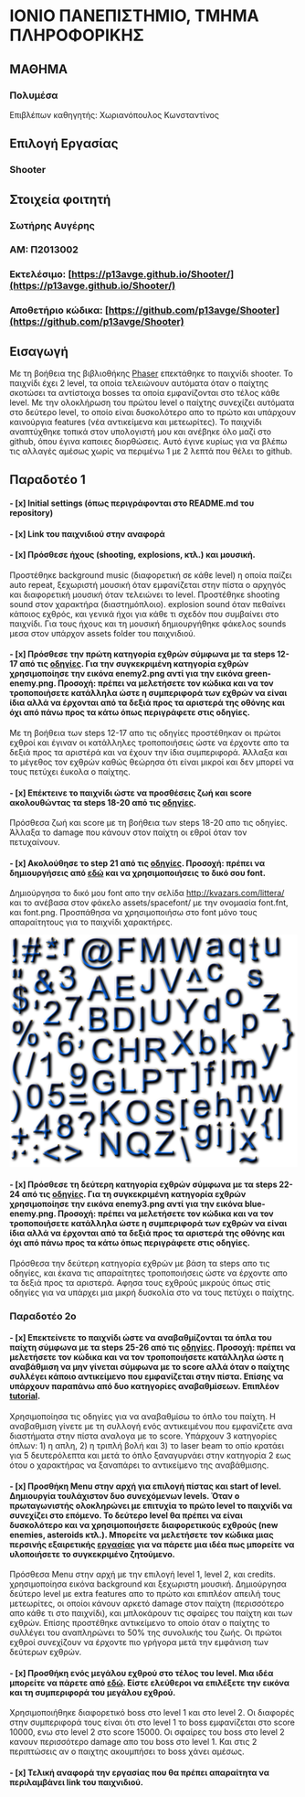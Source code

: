 # ΙΟΝΙΟ ΠΑΝΕΠΙΣΤΗΜΙΟ, ΤΜΗΜΑ ΠΛΗΡΟΦΟΡΙΚΗΣ 

## ΜΑΘΗΜΑ
### Πολυμέσα  
Επιβλέπων καθηγητής: Χωριανόπουλος Κωνσταντίνος  

## Επιλογή Εργασίας   
### Shooter

## Στοιχεία φοιτητή  
### Σωτήρης Αυγέρης  
### ΑΜ: Π2013002

### Εκτελέσιμο: [https://p13avge.github.io/Shooter/](https://p13avge.github.io/Shooter/)
### Αποθετήριο κώδικα: [https://github.com/p13avge/Shooter](https://github.com/p13avge/Shooter)

## Εισαγωγή  
Με τη βοήθεια της βιβλιοθήκης [Phaser](http://phaser.io/) επεκτάθηκε το παιχνίδι shooter. Το παιχνίδι έχει 2 level, τα οποία τελειώνουν αυτόματα όταν ο παίχτης σκοτώσει τα αντίστοιχα bosses τα οποία εμφανίζονται στο τέλος κάθε level. Με την ολοκλήρωση του πρώτου level o παίχτης συνεχίζει αυτόματα στο δεύτερο level, το οποίο είναι δυσκολότερο απο το πρώτο και υπάρχουν καινούργια features (νέα αντικείμενα και μετεωρίτες). Το παιχνίδι αναπτύχθηκε τοπικά στον υπολογιστή μου και ανέβηκε όλο μαζί στο github, όπου έγινα καποιες διορθώσεις. Αυτό έγινε κυρίως για να βλέπω τις αλλαγές αμέσως χωρίς να περιμένω 1 με 2 λεπτά που θέλει το github.

## Παραδοτέο 1
#### - [x] Initial settings (όπως περιγράφονται στο README.md του repository)
#### - [x] Link του παιχνιδιού στην αναφορά
#### - [x] Πρόσθεσε ήχους (shooting, explosions, κτλ.) και μουσική.
Προστέθηκε background music (διαφορετική σε κάθε level) η οποία παίζει auto repeat, ξεχωριστή μουσική όταν εμφανίζεται στην πίστα ο αρχηγός και διαφορετική μουσική όταν τελειώνει το level. Προστέθηκε shooting sound στον χαρακτήρα               (διαστημόπλοιο). explosion sound όταν πεθαίνει κάποιος εχθρός, και γενικά ήχοι για κάθε τι σχεδόν που συμβαίνει στο παιχνίδι. Για τους ήχους και τη μουσική δημιουργήθηκε φάκελος sounds μεσα στον υπάρχον assets folder του παιχνιδιού.

#### - [x] Πρόσθεσε την πρώτη κατηγορία εχθρών σύμφωνα με τα steps 12-17 από τις [οδηγίες](http://codeperfectionist.com/articles/phaser-js-tutorial-building-a-polished-space-shooter-game-part-3/). Για την συγκεκριμένη κατηγορία εχθρών χρησιμοποίησε την εικόνα enemy2.png αντί για την εικόνα green-enemy.png. Προσοχή: πρέπει να μελετήσετε τον κώδικα και να τον τροποποιήσετε κατάλληλα ώστε η συμπεριφορά των εχθρών να είναι ίδια αλλά να έρχονται από τα δεξιά προς τα αριστερά της οθόνης και όχι από πάνω προς τα κάτω όπως περιγράφετε στις οδηγίες.
Με τη βοήθεια των steps 12-17 απο τις οδηγίες προστέθηκαν οι πρώτοι εχθροί και έγιναν οι κατάλληλες τροποποιήσεις ώστε να έρχοντε απο τα δεξιά προς τα αριστέρά και να έχουν την ίδια συμπεριφορά. Άλλαξα και το μέγεθος τον εχθρών καθώς θεώρησα ότι είναι μικροί και δεν μπορεί να τους πετύχει έυκολα ο παίχτης.

#### - [x] Επέκτεινε το παιχνίδι ώστε να προσθέσεις ζωή και score ακολουθώντας τα steps 18-20 από τις [οδηγίες](http://codeperfectionist.com/articles/phaser-js-tutorial-building-a-polished-space-shooter-game-part-4/).
Πρόσθεσα ζωή και score με τη βοήθεια των steps 18-20 απο τις οδηγίες. Άλλαξα το damage που κάνουν στον παίχτη οι εθροί όταν τον πετυχαίνουν.

#### - [x] Ακολούθησε το step 21 από τις [οδηγίες](http://codeperfectionist.com/articles/phaser-js-tutorial-building-a-polished-space-shooter-game-part-4/). Προσοχή: πρέπει να δημιουργήσεις από [εδώ](http://kvazars.com/littera/) και να χρησιμοποιήσεις το δικό σου font.
Δημιούργησα το δικό μου font απο την σελίδα http://kvazars.com/littera/ και το ανέβασα στον φάκελο assets/spacefont/ με την ονομασία font.fnt, και font.png. Προσπάθησα να χρησιμοποιήσω στο font μόνο τους απαραίτητους για το παιχνίδι χαρακτήρες.


![image](font.png)


#### - [x] Πρόσθεσε τη δεύτερη κατηγορία εχθρών σύμφωνα με τα steps 22-24 από τις [οδηγίες](http://codeperfectionist.com/articles/phaser-js-tutorial-building-a-polished-space-shooter-game-part-4/). Για τη συγκεκριμένη κατηγορία εχθρών χρησιμοποίησε την εικόνα enemy3.png αντί για την εικόνα blue-enemy.png. Προσοχή: πρέπει να μελετήσετε τον κώδικα και να τον τροποποιήσετε κατάλληλα ώστε η συμπεριφορά των εχθρών να είναι ίδια αλλά να έρχονται από τα δεξιά προς τα αριστερά της οθόνης και όχι από πάνω προς τα κάτω όπως περιγράφετε στις οδηγίες.
Πρόσθεσα την δεύτερη κατηγορία εχθρών με βάση τα steps απο τις οδηγίες, και έκανα τις απαραίτητες τροποποιήσεις ώστε να έρχοντε απο τα δεξιά προς τα αριστερά. Αφησα τους εχθρούς μικρούς όπως στiς οδηγίες για να υπάρχει μια μικρή δυσκολία στο να τους πετύχει ο παίχτης.

### Παραδοτέο 2ο
#### - [x] Επεκτείνετε το παιχνίδι ώστε να αναβαθμίζονται τα όπλα του παίχτη σύμφωνα με τα steps 25-26 από τις [οδηγίες](http://codeperfectionist.com/articles/phaser-js-tutorial-building-a-polished-space-shooter-game-part-4/). Προσοχή: πρέπει να μελετήσετε τον κώδικα και να τον τροποποιήσετε κατάλληλα ώστε η αναβάθμιση να μην γίνεται σύμφωνα με το score αλλά όταν ο παίχτης συλλέγει κάποιο αντικείμενο που εμφανίζεται στην πίστα. Επίσης να υπάρχουν παραπάνω από δυο κατηγορίες αναβαθμίσεων. Επιπλέον [tutorial](http://phaser.io/tutorials/coding-tips-007).
Χρησιμοποίησα τις οδηγίες για να αναβαθμίσω το όπλο του παίχτη. Η αναβαθμιση γίνετε με τη συλλογή ενός αντικειμένου που εμφανίζετε ανα διαστήματα στην πίστα αναλογα με το score. Υπάρχουν 3 κατηγορίες όπλων: 1) η απλη, 2) η τριπλή βολή και 3) το laser beam το οπίο κρατάει για 5 δευτερόλεπτα και μετά το όπλο ξαναγυρνάει στην κατηγορία 2 εως ότου ο χαρακτήρας να ξαναπάρει το αντικείμενο της αναβάθμισης.

#### - [x] Προσθήκη Μenu στην αρχή για επιλογή πίστας και start of level. Δημιουργία τουλάχιστον δυο συνεχόμενων levels. Όταν ο πρωταγωνιστής ολοκληρώνει με επιτυχία το πρώτο level το παιχνίδι να συνεχίζει στο επόμενο. Το δεύτερο level θα πρέπει να είναι δυσκολότερο και να χρησιμοποιήσετε διαφορετικούς εχθρούς (new enemies, asteroids κτλ.). Μπορείτε να μελετήσετε τον κώδικα μιας περσινής εξαιρετικής [εργασίας](https://github.com/aMimikyu/Super-Mario) για να πάρετε μια ιδέα πως μπορείτε να υλοποιήσετε το συγκεκριμένο ζητούμενο.
Πρόσθεσα Menu στην αρχή με την επιλογή level 1, level 2, και credits. χρησιμοποίησα εικόνα background και ξεχωριστη μουσική. Δημιούργησα δεύτερο level με extra features απο το πρώτο και επιπλέον απειλή τους μετεωρίτες, οι οποίοι κάνουν αρκετό damage στον παίχτη (περισσότερο απο κάθε τι στο παιχνίδι), και μπλοκάρουν τις σφαίρες του παίχτη και των εχθρών. Επίσης προστέθηκε αντικείμενο το οποίο όταν ο παίχτης το συλλέγει του αναπληρώνει το 50% της συνολικής του ζωής. Οι πρώτοι εχθροί συνεχίζουν να έρχοντε πιο γρήγορα μετά την εμφάνιση των δεύτερων εχθρών. 

#### - [x] Προσθήκη ενός μεγάλου εχθρού στο τέλος του level. Μια ιδέα μπορείτε να πάρετε από [εδώ](http://codeperfectionist.com/articles/phaser-js-tutorial-building-a-polished-space-shooter-game-part-5/). Είστε ελεύθεροι να επιλέξετε την εικόνα και τη συμπεριφορά του μεγάλου εχθρού.
Χρησιμοποιήθηκε διαφορετικό boss στο level 1 και στο level 2. Οι διαφορές στην συμπεριφορά τους είναι ότι στο level 1 το boss εμφανίζεται στο score 10000, ενω στο level 2 στο score 15000. Οι σφαίρες του boss στο level 2 κανουν περισσότερο damage απο του boss στο level 1. Και στις 2 περιπτώσεις αν ο παιχτης ακουμπήσει το boss χάνει αμέσως.

#### - [x] Τελική αναφορά την εργασίας που θα πρέπει απαραίτητα να περιλαμβάνει link του παιχνιδιού.


